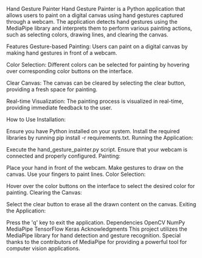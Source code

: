 Hand Gesture Painter
Hand Gesture Painter is a Python application that allows users to paint on a digital canvas using hand gestures captured through a webcam. The application detects hand gestures using the MediaPipe library and interprets them to perform various painting actions, such as selecting colors, drawing lines, and clearing the canvas.

Features
Gesture-based Painting: Users can paint on a digital canvas by making hand gestures in front of a webcam.

Color Selection: Different colors can be selected for painting by hovering over corresponding color buttons on the interface.

Clear Canvas: The canvas can be cleared by selecting the clear button, providing a fresh space for painting.

Real-time Visualization: The painting process is visualized in real-time, providing immediate feedback to the user.

How to Use
Installation:

Ensure you have Python installed on your system.
Install the required libraries by running pip install -r requirements.txt.
Running the Application:

Execute the hand_gesture_painter.py script.
Ensure that your webcam is connected and properly configured.
Painting:

Place your hand in front of the webcam.
Make gestures to draw on the canvas. Use your fingers to paint lines.
Color Selection:

Hover over the color buttons on the interface to select the desired color for painting.
Clearing the Canvas:

Select the clear button to erase all the drawn content on the canvas.
Exiting the Application:

Press the 'q' key to exit the application.
Dependencies
OpenCV
NumPy
MediaPipe
TensorFlow
Keras
Acknowledgments
This project utilizes the MediaPipe library for hand detection and gesture recognition. Special thanks to the contributors of MediaPipe for providing a powerful tool for computer vision applications.